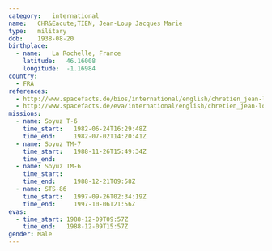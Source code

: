 ```yaml
---
category:	international
name:	CHR&Eacute;TIEN, Jean-Loup Jacques Marie
type:	military
dob:	1938-08-20
birthplace:
  - name:	La Rochelle, France
    latitude:	46.16008
    longitude:	-1.16984
country:
  - FRA
references:
  - http://www.spacefacts.de/bios/international/english/chretien_jean-loup.htm
  - http://www.spacefacts.de/eva/international/english/chretien_jean-loup.htm
missions:
  - name: Soyuz T-6
    time_start:   1982-06-24T16:29:48Z
    time_end:     1982-07-02T14:20:41Z
  - name: Soyuz TM-7
    time_start:   1988-11-26T15:49:34Z
    time_end:     
  - name: Soyuz TM-6
    time_start:   
    time_end:     1988-12-21T09:58Z
  - name: STS-86
    time_start:   1997-09-26T02:34:19Z
    time_end:     1997-10-06T21:56Z
evas:
  - time_start: 1988-12-09T09:57Z
    time_end:   1988-12-09T15:57Z
gender:	Male
---
```

